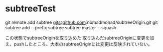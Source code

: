 subtreeTest
===========

git remote add subtree git@github.com:nomadmonad/subtreeOrigin.git
git subtree add --prefix subtree subtree master --squash

この状態でsubtreeOriginを取り込めた
取り込んだsubtreeOriginに変更を加え、pushしたところ、大本のsubtreeOriginには変更は反映されていない。

